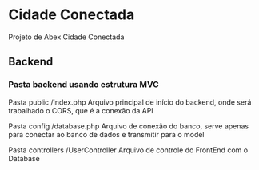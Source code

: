 # Cidade Conectada

Projeto de Abex Cidade Conectada

## Backend

### Pasta backend usando estrutura MVC

Pasta public
/index.php
Arquivo principal de início do backend, onde será trabalhado o CORS, que é a conexão da API

Pasta config
/database.php
Arquivo de conexão do banco, serve apenas para conectar ao banco de dados e transmitir para o model

Pasta controllers
/UserController
Arquivo de controle do FrontEnd com o Database
